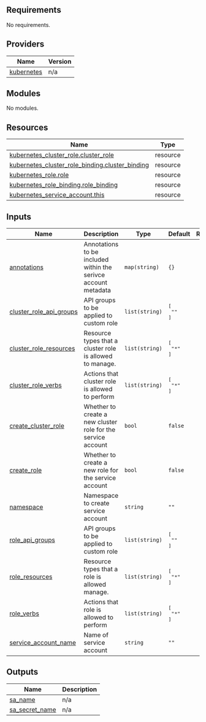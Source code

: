 ## Requirements

No requirements.

## Providers

| Name | Version |
|------|---------|
| <a name="provider_kubernetes"></a> [kubernetes](#provider\_kubernetes) | n/a |

## Modules

No modules.

## Resources

| Name | Type |
|------|------|
| [kubernetes_cluster_role.cluster_role](https://registry.terraform.io/providers/hashicorp/kubernetes/latest/docs/resources/cluster_role) | resource |
| [kubernetes_cluster_role_binding.cluster_binding](https://registry.terraform.io/providers/hashicorp/kubernetes/latest/docs/resources/cluster_role_binding) | resource |
| [kubernetes_role.role](https://registry.terraform.io/providers/hashicorp/kubernetes/latest/docs/resources/role) | resource |
| [kubernetes_role_binding.role_binding](https://registry.terraform.io/providers/hashicorp/kubernetes/latest/docs/resources/role_binding) | resource |
| [kubernetes_service_account.this](https://registry.terraform.io/providers/hashicorp/kubernetes/latest/docs/resources/service_account) | resource |

## Inputs

| Name | Description | Type | Default | Required |
|------|-------------|------|---------|:--------:|
| <a name="input_annotations"></a> [annotations](#input\_annotations) | Annotations to be included within the serivce account metadata | `map(string)` | `{}` | no |
| <a name="input_cluster_role_api_groups"></a> [cluster\_role\_api\_groups](#input\_cluster\_role\_api\_groups) | API groups to be applied to custom role | `list(string)` | <pre>[<br>  ""<br>]</pre> | no |
| <a name="input_cluster_role_resources"></a> [cluster\_role\_resources](#input\_cluster\_role\_resources) | Resource types that a cluster role is allowed to manage. | `list(string)` | <pre>[<br>  "*"<br>]</pre> | no |
| <a name="input_cluster_role_verbs"></a> [cluster\_role\_verbs](#input\_cluster\_role\_verbs) | Actions that cluster role is allowed to perform | `list(string)` | <pre>[<br>  "*"<br>]</pre> | no |
| <a name="input_create_cluster_role"></a> [create\_cluster\_role](#input\_create\_cluster\_role) | Whether to create a new cluster role for the service account | `bool` | `false` | no |
| <a name="input_create_role"></a> [create\_role](#input\_create\_role) | Whether to create a new role for the service account | `bool` | `false` | no |
| <a name="input_namespace"></a> [namespace](#input\_namespace) | Namespace to create service account | `string` | `""` | no |
| <a name="input_role_api_groups"></a> [role\_api\_groups](#input\_role\_api\_groups) | API groups to be applied to custom role | `list(string)` | <pre>[<br>  ""<br>]</pre> | no |
| <a name="input_role_resources"></a> [role\_resources](#input\_role\_resources) | Resource types that a role is allowed manage. | `list(string)` | <pre>[<br>  "*"<br>]</pre> | no |
| <a name="input_role_verbs"></a> [role\_verbs](#input\_role\_verbs) | Actions that role is allowed to perform | `list(string)` | <pre>[<br>  "*"<br>]</pre> | no |
| <a name="input_service_account_name"></a> [service\_account\_name](#input\_service\_account\_name) | Name of service account | `string` | `""` | no |

## Outputs

| Name | Description |
|------|-------------|
| <a name="output_sa_name"></a> [sa\_name](#output\_sa\_name) | n/a |
| <a name="output_sa_secret_name"></a> [sa\_secret\_name](#output\_sa\_secret\_name) | n/a |
